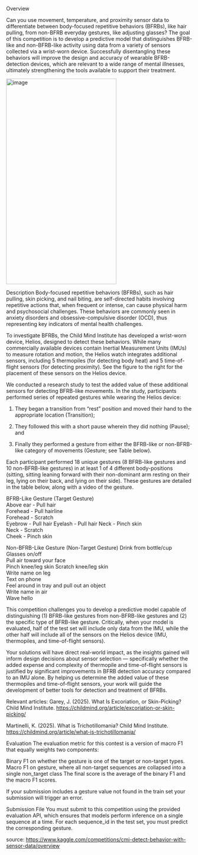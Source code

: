 
Overview

Can you use movement, temperature, and proximity sensor data to differentiate between body-focused repetitive behaviors (BFRBs), like hair pulling, from non-BFRB everyday gestures, like adjusting glasses? The goal of this competition is to develop a predictive model that distinguishes BFRB-like and non-BFRB-like activity using data from a variety of sensors collected via a wrist-worn device. Successfully disentangling these behaviors will improve the design and accuracy of wearable BFRB-detection devices, which are relevant to a wide range of mental illnesses, ultimately strengthening the tools available to support their treatment.

<img width="298" height="556" alt="image" src="https://github.com/user-attachments/assets/a096eec3-736e-43ba-8715-740367240c41" />


Description
Body-focused repetitive behaviors (BFRBs), such as hair pulling, skin picking, and nail biting, are self-directed habits involving repetitive actions that, when frequent or intense, can cause physical harm and psychosocial challenges. These behaviors are commonly seen in anxiety disorders and obsessive-compulsive disorder (OCD), thus representing key indicators of mental health challenges.

To investigate BFRBs, the Child Mind Institute has developed a wrist-worn device, Helios, designed to detect these behaviors. While many commercially available devices contain Inertial Measurement Units (IMUs) to measure rotation and motion, the Helios watch integrates additional sensors, including 5 thermopiles (for detecting body heat) and 5 time-of-flight sensors (for detecting proximity). See the figure to the right for the placement of these sensors on the Helios device.

We conducted a research study to test the added value of these additional sensors for detecting BFRB-like movements. In the study, participants performed series of repeated gestures while wearing the Helios device:

1. They began a transition from “rest” position and moved their hand to the appropriate location (Transition);

2. They followed this with a short pause wherein they did nothing (Pause); and

3. Finally they performed a gesture from either the BFRB-like or non-BFRB-like category of movements (Gesture; see Table below).

Each participant performed 18 unique gestures (8 BFRB-like gestures and 10 non-BFRB-like gestures) in at least 1 of 4 different body-positions (sitting, sitting leaning forward with their non-dominant arm resting on their leg, lying on their back, and lying on their side). These gestures are detailed in the table below, along with a video of the gesture.

BFRB-Like Gesture (Target Gesture)	
Above ear - Pull hair	 
Forehead - Pull hairline	
Forehead - Scratch	
Eyebrow - Pull hair	
Eyelash - Pull hair	
Neck - Pinch skin	
Neck - Scratch	
Cheek - Pinch skin


Non-BFRB-Like Gesture (Non-Target Gesture)
Drink from bottle/cup	
Glasses on/off	
Pull air toward your face	
Pinch knee/leg skin	
Scratch knee/leg skin	
Write name on leg	 
Text on phone	
Feel around in tray and pull out an object	
Write name in air	
Wave hello	


This competition challenges you to develop a predictive model capable of distinguishing (1) BFRB-like gestures from non-BFRB-like gestures and (2) the specific type of BFRB-like gesture. Critically, when your model is evaluated, half of the test set will include only data from the IMU, while the other half will include all of the sensors on the Helios device (IMU, thermopiles, and time-of-flight sensors).

Your solutions will have direct real-world impact, as the insights gained will inform design decisions about sensor selection — specifically whether the added expense and complexity of thermopile and time-of-flight sensors is justified by significant improvements in BFRB detection accuracy compared to an IMU alone. By helping us determine the added value of these thermopiles and time-of-flight sensors, your work will guide the development of better tools for detection and treatment of BFRBs.

Relevant articles:
Garey, J. (2025). What Is Excoriation, or Skin-Picking? Child Mind Institute. https://childmind.org/article/excoriation-or-skin-picking/

Martinelli, K. (2025). What is Trichotillomania? Child Mind Institute. https://childmind.org/article/what-is-trichotillomania/

Evaluation
The evaluation metric for this contest is a version of macro F1 that equally weights two components:

Binary F1 on whether the gesture is one of the target or non-target types.
Macro F1 on gesture, where all non-target sequences are collapsed into a single non_target class
The final score is the average of the binary F1 and the macro F1 scores.

If your submission includes a gesture value not found in the train set your submission will trigger an error.

Submission File
You must submit to this competition using the provided evaluation API, which ensures that models perform inference on a single sequence at a time. For each sequence_id in the test set, you must predict the corresponding gesture.

source: https://www.kaggle.com/competitions/cmi-detect-behavior-with-sensor-data/overview
